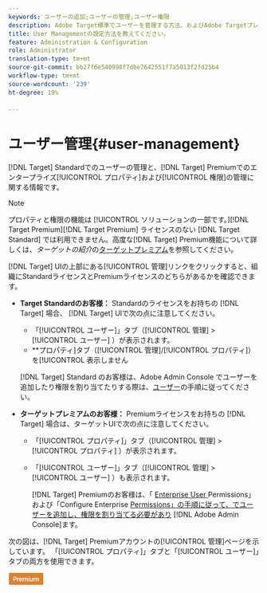 ```yaml
---
keywords: ユーザーの追加;ユーザーの管理;ユーザー権限
description: Adobe Target標準でユーザーを管理する方法、およびAdobe Targetプレミアムでエンタープライズのプロパティと権限を管理する方法について説明します。
title: User Managementの設定方法を教えてください。
feature: Administration & Configuration
role: Administrator
translation-type: tm+mt
source-git-commit: bb27f6e540998f7dbe7642551f7a5013f2fd25b4
workflow-type: tm+mt
source-wordcount: '239'
ht-degree: 19%

---
```



# ユーザー管理{#user-management}

[!DNL Target] Standardでのユーザーの管理と、[!DNL Target] Premiumでのエンタープライズ[!UICONTROL プロパティ]および[!UICONTROL 権限]の管理に関する情報です。

>[!NOTE]
>
>プロパティと権限の機能は [!UICONTROL  ソリューションの一部です。][!DNL Target Premium][!DNL Target Premium] ライセンスのない [!DNL Target Standard] では利用できません。高度な[!DNL Target] Premium機能について詳しくは、*ターゲットの紹介*&#x200B;の[ターゲットプレミアム](/help/c-intro/intro.md#premium)を参照してください。

[!DNL Target] UIの上部にある[!UICONTROL 管理]リンクをクリックすると、組織にStandardライセンスとPremiumライセンスのどちらがあるかを確認できます。

* **Target Standardのお客様：** Standardのライセンスをお持ちの [!DNL Target] 場合、 [!DNL Target] UIで次の点に注意してください。

   * 「[!UICONTROL ユーザー]」タブ（[!UICONTROL 管理] > [!UICONTROL ユーザー] ）が表示されます。
   * **&#x200B;プロパティ]タブ（[!UICONTROL 管理]/[!UICONTROL プロパティ]）を[!UICONTROL 表示しません

   [!DNL Target] Standard のお客様は、Adobe Admin Console でユーザーを追加したり権限を割り当てたりする際は、[ユーザー](/help/administrating-target/c-user-management/c-user-management/user-management.md)の手順に従ってください。

* **ターゲットプレミアムのお客様：** Premiumライセンスをお持ちの [!DNL Target] 場合は、ターゲットUIで次の点に注意してください。

   * 「[!UICONTROL プロパティ]」タブ（[!UICONTROL 管理] > [!UICONTROL プロパティ] ）が表示されます。
   * 「[!UICONTROL ユーザー]」タブ（[!UICONTROL 管理] > [!UICONTROL ユーザー] ）も表示されます。

      [!DNL Target] Premiumのお客様は、「 [Enterprise User ](/help/administrating-target/c-user-management/property-channel/property-channel.md#concept_E396B16FA2024ADBA27BC056138F9838) Permissions」および「Configure Enterprise  [Permissions」の手順に従って、でユーザーを追加し、権限を割り当てる必要があり](/help/administrating-target/c-user-management/property-channel/properties-overview.md#concept_22F2855DBF0D4754B9460F5D68749C71)  [!DNL Adobe Admin Console]ます。

次の図は、[!DNL Target] Premiumアカウントの[!UICONTROL 管理]ページを示しています。 「[!UICONTROL プロパティ]」タブと「[!UICONTROL ユーザー]」タブの両方を使用できます。

![「管理」タブ](/help/administrating-target/assets/premium.png)

